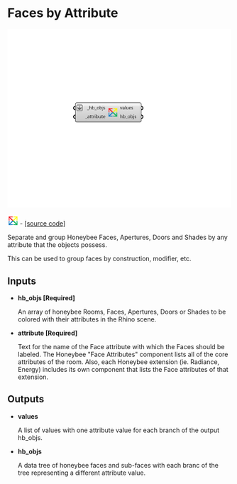 # Faces by Attribute

![](../../.gitbook/assets/Faces_by_Attribute.png)

![](../../.gitbook/assets/Faces_by_Attribute%20%281%29.png) - [\[source code\]](https://github.com/ladybug-tools/honeybee-grasshopper-core/blob/master/honeybee_grasshopper_core/src//HB%20Faces%20by%20Attribute.py)

Separate and group Honeybee Faces, Apertures, Doors and Shades by any attribute that the objects possess.

This can be used to group faces by construction, modifier, etc.

## Inputs

* **hb\_objs \[Required\]**

  An array of honeybee Rooms, Faces, Apertures, Doors or Shades to be colored with their attributes in the Rhino scene. 

* **attribute \[Required\]**

  Text for the name of the Face attribute with which the Faces should be labeled. The Honeybee "Face Attributes" component lists all of the core attributes of the room. Also, each Honeybee extension \(ie. Radiance, Energy\) includes its own component that lists the Face attributes of that extension. 

## Outputs

* **values**

  A list of values with one attribute value for each branch of the output hb\_objs. 

* **hb\_objs**

  A data tree of honeybee faces and sub-faces with each branc of the tree representing a different attribute value. 

